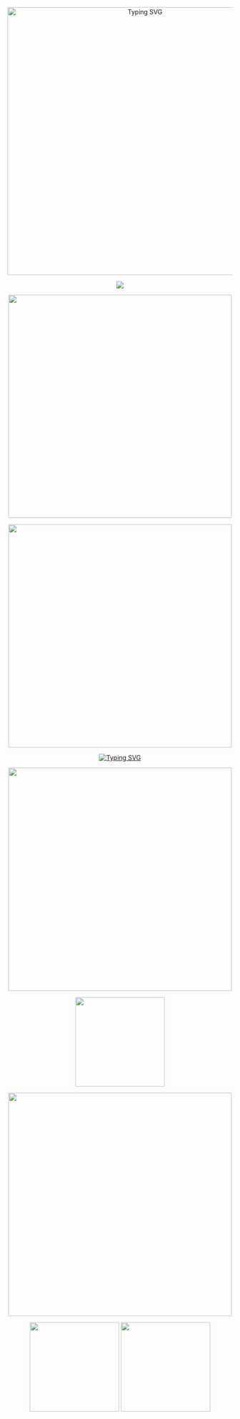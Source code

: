 <p align= center> <a href="https://git.io/typing-svg"><img src="https://readme-typing-svg.demolab.com?font=Nerko+One&duration=1&pause=1000&color=F87D2F&center=true&vCenter=true&repeat=false&width=435&lines=Welcome+To+LoverDestiny's+page+%3A3" alt="Typing SVG" width="600"/></a>
<p align=center> <img src="https://64.media.tumblr.com/c3f5d16f4fa7160a8d08c7c91e85baa3/d12d01be3dffe4b2-40/s75x75_c1/053a9c2f0ceb8bb278c2c34932bc7838455e107a.gifv">
<p align=center> <img src="https://i.ibb.co/x6MzKkh/starr.png" width="500">
<p align=center> <img src="https://i.ibb.co/gFHxySt/Alex-Katy.png" width="500">
<p align=center> <a href="https://git.io/typing-svg"><img src="https://readme-typing-svg.demolab.com?font=Nerko+One&duration=2000&pause=2000&color=F87D2F&center=true&vCenter=true&width=435&lines=She%2Fher+!%E2%94%86Bday+1%2F9+!%E2%94%86Dani+!+%E2%94%8A15+!;Interact+freely+!+%E2%8B%86+%E2%98%85;Check+main+for+more+info!!+%E2%8B%86+%E2%98%85;DNI+if+heavy+NSFW+topics!!++%E2%8B%86+%E2%98%85" alt="Typing SVG" /></a>
<p align="center"> <img src="https://i.ibb.co/x6MzKkh/starr.png" width="500">
  <p align=center> <img src="https://i.ibb.co/9GKtnQn/tumblr-1a9e7087e2596f09987e28715b162292-bdb6aa90-1280.png" width="200">
<p align=center> <img src="https://i.ibb.co/3SD1PKM/Alex-katy2.png" width="500">
<p align=center> <img src="https://blinkies.cafe/b/display/0191-fallleaves.gif" width="200">
<img src="https://blinkies.cafe/b/display/0196-browndog.gif" width="200">
